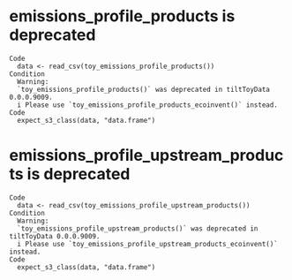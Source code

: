 # emissions_profile_products is deprecated

    Code
      data <- read_csv(toy_emissions_profile_products())
    Condition
      Warning:
      `toy_emissions_profile_products()` was deprecated in tiltToyData 0.0.0.9009.
      i Please use `toy_emissions_profile_products_ecoinvent()` instead.
    Code
      expect_s3_class(data, "data.frame")

# emissions_profile_upstream_products is deprecated

    Code
      data <- read_csv(toy_emissions_profile_upstream_products())
    Condition
      Warning:
      `toy_emissions_profile_upstream_products()` was deprecated in tiltToyData 0.0.0.9009.
      i Please use `toy_emissions_profile_upstream_products_ecoinvent()` instead.
    Code
      expect_s3_class(data, "data.frame")


